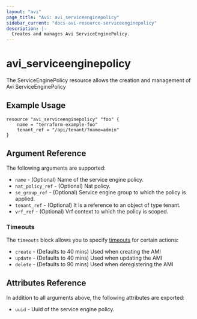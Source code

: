 ```yaml
---
layout: "avi"
page_title: "Avi: avi_serviceenginepolicy"
sidebar_current: "docs-avi-resource-serviceenginepolicy"
description: |-
  Creates and manages Avi ServiceEnginePolicy.
---
```


# avi_serviceenginepolicy

The ServiceEnginePolicy resource allows the creation and management of Avi ServiceEnginePolicy

## Example Usage

```hcl
resource "avi_serviceenginepolicy" "foo" {
    name = "terraform-example-foo"
    tenant_ref = "/api/tenant/?name=admin"
}
```

## Argument Reference

The following arguments are supported:

* `name` - (Optional) Name of the service engine policy.
* `nat_policy_ref` - (Optional) Nat policy.
* `se_group_ref` - (Optional) Service engine group to which the policy is applied.
* `tenant_ref` - (Optional) It is a reference to an object of type tenant.
* `vrf_ref` - (Optional) Vrf context to which the policy is scoped.


### Timeouts

The `timeouts` block allows you to specify [timeouts](https://www.terraform.io/docs/configuration/resources.html#timeouts) for certain actions:

* `create` - (Defaults to 40 mins) Used when creating the AMI
* `update` - (Defaults to 40 mins) Used when updating the AMI
* `delete` - (Defaults to 90 mins) Used when deregistering the AMI

## Attributes Reference

In addition to all arguments above, the following attributes are exported:

* `uuid` -  Uuid of the service engine policy.

